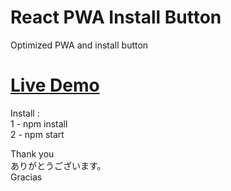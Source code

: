 # React PWA Install Button
Optimized PWA and install button


# [Live Demo](https://sharp-hypatia-1e2336.netlify.app/)

Install :       
  1 - npm install      
  2 - npm start       

Thank you   
ありがとうございます。    
Gracias     
